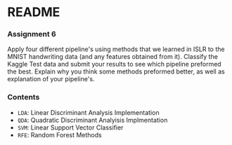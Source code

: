 # README #

### Assignment 6 ###

Apply four different pipeline's using methods that we learned in ISLR to the MNIST handwriting data (and any features obtained from it). Classify the Kaggle Test data and submit your results to see which pipeline preformed the best. Explain why you think some methods preformed better, as well as explanation of your pipeline's.

### Contents  ###

- `LDA`: Linear Discriminant Analysis Implementation
- `QDA`: Quadratic Discriminant Analyisis Implmentation 
- `SVM`: Linear Support Vector Classifier
- `RFE`: Random Forest Methods 

